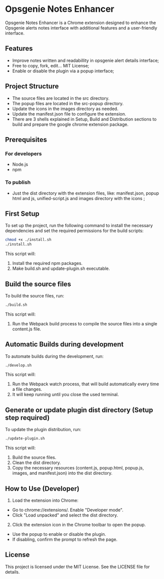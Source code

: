 # Opsgenie Notes Enhancer

Opsgenie Notes Enhancer is a Chrome extension designed to enhance the Opsgenie alerts notes interface with additional features and a user-friendly interface.

## Features

- Improve notes written and readabillity in opsgenie alert details interface;
- Free to copy, fork, edit... MIT License;
- Enable or disable the plugin via a popup interface;

## Project Structure

- The source files are located in the src directory.
- The popup files are located in the src-popup directory.
- Update the icons in the images directory as needed.
- Update the manifest.json file to configure the extension.
- There are 3 shells explained in Setup, Build and Distribution sections to build and prepare the google chrome extension package.

## Prerequisites

### For developers
- Node.js
- npm

### To publish
- Just the dist directory with the extension files, like: manifest.json, popup html and js, unified-script.js and images directory with the icons ;

## First Setup

To set up the project, run the following command to install the necessary dependencies and set the required permissions for the build scripts:

```sh
chmod +x ./install.sh
./install.sh
```

This script will:

1. Install the required npm packages.
2. Make build.sh and update-plugin.sh executable.

## Build the source files
To build the source files, run:

```sh
./build.sh
```
This script will:

1. Run the Webpack build process to compile the source files into a single content.js file.

## Automatic Builds during development
To automate builds during the development, run:

```sh
./develop.sh
```
This script will:

1. Run the Webpack watch process, that will build automatically every time a file changes.
2. It will keep running until you close the used terminal.

## Generate or update plugin dist directory (Setup step required)
To update the plugin distribution, run:

```sh
./update-plugin.sh
```

This script will:

1. Build the source files.
2. Clean the dist directory.
3. Copy the necessary resources (content.js, popup.html, popup.js, images, and manifest.json) into the dist directory.

## How to Use (Developer)

1. Load the extension into Chrome:

- Go to chrome://extensions/.
Enable "Developer mode".
- Click "Load unpacked" and select the dist directory.
2. Click the extension icon in the Chrome toolbar to open the popup.
- Use the popup to enable or disable the plugin.
- If disabling, confirm the prompt to refresh the page.

## License
This project is licensed under the MIT License. See the LICENSE file for details.
